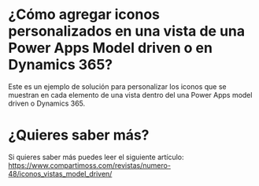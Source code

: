 # ¿Cómo agregar iconos personalizados en una vista de una Power Apps Model driven o en Dynamics 365?
Este es un ejemplo de solución para personalizar los iconos que se muestran en cada elemento de una vista dentro del una Power Apps model driven o Dynamics 365.
# ¿Quieres saber más?
Si quieres saber más puedes leer el siguiente artículo: https://www.compartimoss.com/revistas/numero-48/iconos_vistas_model_driven/
